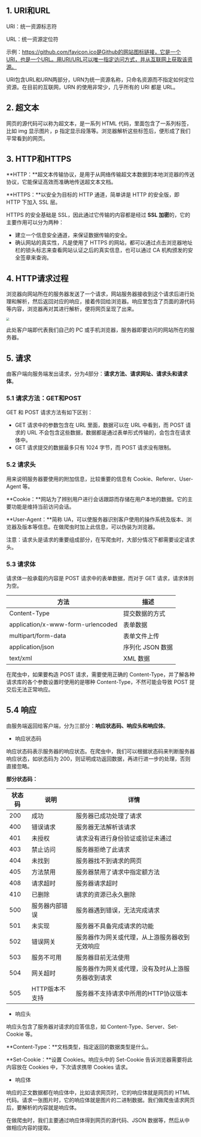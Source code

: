 ## 1. URI和URL

URI：统一资源标志符

URL：统一资源定位符

示例：https://github.com/favicon.ico是Github的网站图标链接，它是一个URI，也是一个URL。用URI/URL可以唯一指定访问方式，并从互联网上获取该资源。

URI包含URL和URN两部分，URN为统一资源名称，只命名资源而不指定如何定位资源。在目前的互联网，URN 的使用非常少，几乎所有的 URI 都是 URL。

## 2. 超文本

网页的源代码可以称为超文本，是一系列 HTML 代码，里面包含了一系列标签，比如 img 显示图片，p 指定显示段落等。浏览器解析这些标签后，便形成了我们平常看到的网页。

## 3. HTTP和HTTPS

**HTTP：**超文本传输协议，是用于从网络传输超文本数据到本地浏览器的传送协议，它能保证高效而准确地传送超文本文档。

**HTTPS：**以安全为目标的 HTTP 通道，简单讲是 HTTP 的安全版，即 HTTP 下加入 SSL 层。

HTTPS 的安全基础是 SSL，因此通过它传输的内容都是经过 **SSL 加密**的，它的主要作用可以分为两种：

- 建立一个信息安全通道，来保证数据传输的安全。
- 确认网站的真实性，凡是使用了 HTTPS 的网站，都可以通过点击浏览器地址栏的锁头标志来查看网站认证之后的真实信息，也可以通过 CA 机构颁发的安全签章来查询。

## 4. HTTP请求过程

浏览器向网站所在的服务器发送了一个请求，网站服务器接收到这个请求后进行处理和解析，然后返回对应的响应，接着传回给浏览器。响应里包含了页面的源代码等内容，浏览器再对其进行解析，便将网页呈现了出来。

<img src="https://gitee.com/linwang0714/ImgHosting/raw/master/article_img//20200829_01.png" style="zoom:50%;" />

此处客户端即代表我们自己的 PC 或手机浏览器，服务器即要访问的网站所在的服务器。

## 5. 请求

由客户端向服务端发出请求，分为4部分：**请求方法、请求网址、请求头和请求体**。

### 5.1 请求方法：GET和POST

GET 和 POST 请求方法有如下区别：

- GET 请求中的参数包含在 URL 里面，数据可以在 URL 中看到，而 POST 请求的 URL 不会包含这些数据，数据都是通过表单形式传输的，会包含在请求体中。
- GET 请求提交的数据最多只有 1024 字节，而 POST 请求没有限制。

### 5.2 请求头

用来说明服务器要使用的附加信息，比较重要的信息有 Cookie、Referer、User-Agent 等。

**Cookie：**网站为了辨别用户进行会话跟踪而存储在用户本地的数据。它的主要功能是维持当前访问会话。

**User-Agent：**简称 UA，可以使服务器识别客户使用的操作系统及版本、浏览器及版本等信息。在做爬虫时加上此信息，可以伪装为浏览器。

注意：请求头是请求的重要组成部分，在写爬虫时，大部分情况下都需要设定请求头。

### 5.3 请求体

请求体一般承载的内容是 POST 请求中的表单数据，而对于 GET 请求，请求体则为空。

| 方法                              | 描述             |
| --------------------------------- | ---------------- |
| Content-Type                      | 提交数据的方式   |
| application/x-www-form-urlencoded | 表单数据         |
| multipart/form-data               | 表单文件上传     |
| application/json                  | 序列化 JSON 数据 |
| text/xml                          | XML 数据         |

在爬虫中，如果要构造 POST 请求，需要使用正确的 Content-Type，并了解各种请求库的各个参数设置时使用的是哪种 Content-Type，不然可能会导致 POST 提交后无法正常响应。

## 5.4 响应

由服务端返回给客户端，分为三部分：**响应状态码、响应头和响应体**。

- 响应状态码

响应状态码表示服务器的响应状态。在爬虫中，我们可以根据状态码来判断服务器响应状态，如状态码为 200，则证明成功返回数据，再进行进一步的处理，否则直接忽略。

**部分状态码：**

| 状态码 | 说明           | 详情                                               |
| ------ | -------------- | -------------------------------------------------- |
| 200    | 成功           | 服务器已成功处理了请求                             |
| 400    | 错误请求       | 服务器无法解析该请求                               |
| 401    | 未授权         | 请求没有进行身份验证或验证未通过                   |
| 403    | 禁止访问       | 服务器拒绝了此请求                                 |
| 404    | 未找到         | 服务器找不到请求的网页                             |
| 405    | 方法禁用       | 服务器禁用了请求中指定额方法                       |
| 408    | 请求超时       | 服务器请求超时                                     |
| 410    | 已删除         | 请求的资源已永久删除                               |
| 500    | 服务器内部错误 | 服务器遇到错误，无法完成请求                       |
| 501    | 未实现         | 服务器不具备完成请求的功能                         |
| 502    | 错误网关       | 服务器作为网关或代理，从上游服务器收到无效响应     |
| 503    | 服务不可用     | 服务器目前无法使用                                 |
| 504    | 网关超时       | 服务器作为网关或代理，没有及时从上游服务器收到请求 |
| 505    | HTTP版本不支持 | 服务器不支持请求中所用的HTTP协议版本               |

- 响应头

响应头包含了服务器对请求的应答信息，如 Content-Type、Server、Set-Cookie 等。

**Content-Type：**文档类型，指定返回的数据类型是什么。

**Set-Cookie：**设置 Cookies。响应头中的 Set-Cookie 告诉浏览器需要将此内容放在 Cookies 中，下次请求携带 Cookies 请求。

- 响应体

响应的正文数据都在响应体中，比如请求网页时，它的响应体就是网页的 HTML 代码。请求一张图片时，它的响应体就是图片的二进制数据。我们做爬虫请求网页后，要解析的内容就是响应体。

在做爬虫时，我们主要通过响应体得到网页的源代码、JSON 数据等，然后从中做相应内容的提取。

